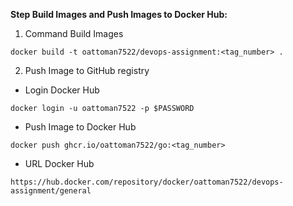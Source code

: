 **Step Build Images and Push Images to Docker Hub:**

1. Command Build Images

```
docker build -t oattoman7522/devops-assignment:<tag_number> .
```

2. Push Image to GitHub registry


- Login Docker Hub
```
docker login -u oattoman7522 -p $PASSWORD
```

- Push Image to Docker Hub
```
docker push ghcr.io/oattoman7522/go:<tag_number>
```

- URL Docker Hub
```
https://hub.docker.com/repository/docker/oattoman7522/devops-assignment/general
```